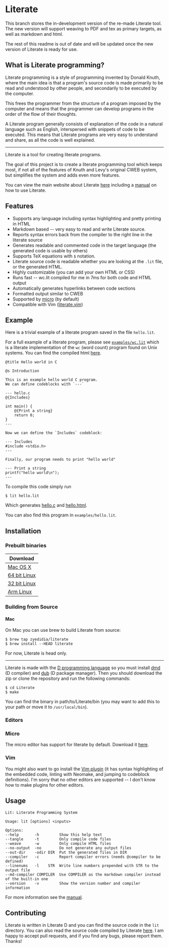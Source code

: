 # Literate

This branch stores the in-development version of the re-made Literate tool. The new version will support weaving to
PDF and tex as primary targets, as well as markdown and html.

The rest of this readme is out of date and will be updated once the new version of Literate is ready for use.

## What is Literate programming?

Literate programming is a style of programming invented by Donald Knuth, where the main idea is that a program's source code is made primarily to be read and understood by other people, and secondarily to be executed by the computer.

This frees the programmer from the structure of a program imposed by the computer and means that the programmer can develop programs in the order of the flow of their thoughts.

A Literate program generally consists of explanation of the code in a natural language such as English, interspersed with snippets of code to be executed. This means that Literate programs are very easy to understand and share, as all the code is well explained.

---

Literate is a tool for creating literate programs.

The goal of this project is to create a literate programming tool which keeps most, if not all of the features of Knuth and Levy's original CWEB system, but simplifies the system and adds even more features.

You can view the main website about Literate [here](https://zyedidia.github.io/literate) including a [manual](https://zyedidia.github.io/literate/manual.html) on how to use Literate.

## Features

* Supports any language including syntax highlighting and pretty printing in HTML
* Markdown based -- very easy to read and write Literate source.
* Reports syntax errors back from the compiler to the right line in the literate source
* Generates readable and commented code in the target language (the generated code is usable by others)
* Supports TeX equations with `$` notation.
* Literate source code is readable whether you are looking at the `.lit` file, or the generated HTML.
* Highly customizable (you can add your own HTML or CSS)
* Runs fast -- wc.lit compiled for me in 7ms for both code and HTML output
* Automatically generates hyperlinks between code sections
* Formatted output similar to CWEB
* Supported by [micro](https://github.com/zyedidia/micro) (by default)
* Compatible with Vim ([literate.vim](https://github.com/zyedidia/literate.vim))

## Example

Here is a trivial example of a literate program saved in the file `hello.lit`.

For a full example of a literate program, please see [`examples/wc.lit`](https://github.com/zyedidia/Literate/blob/master/examples/wc.lit) which
is a literate implementation of the `wc` (word count) program found on Unix systems.
You can find the compiled html [here](https://zyedidia.github.io/literate/examples/wc.html).

```
@title Hello world in C

@s Introduction

This is an example hello world C program.
We can define codeblocks with `---`

--- hello.c
@{Includes}

int main() {
    @{Print a string}
    return 0;
}
---

Now we can define the `Includes` codeblock:

--- Includes
#include <stdio.h>
---

Finally, our program needs to print "hello world"

--- Print a string
printf("hello world\n");
---
```

To compile this code simply run

`$ lit hello.lit`

Which generates [hello.c](https://zyedidia.github.io/literate/examples/hello.c) and [hello.html](https://zyedidia.github.io/literate/examples/hello.html).

You can also find this program in `examples/hello.lit`.

## Installation

### Prebuilt binaries

| Download |
| --- |
| [Mac OS X](https://zyedidia.github.io/literate/binaries/literate-osx.tar.gz) |
| [64 bit Linux](https://zyedidia.github.io/literate/binaries/literate-linux64.tar.gz) |
| [32 bit Linux](https://zyedidia.github.io/literate/binaries/literate-linux32.tar.gz) |
| [Arm Linux](https://zyedidia.github.io/literate/binaries/literate-linux-arm.tar.gz) |

### Building from Source

#### Mac

On Mac you can use brew to build Literate from source:

```
$ brew tap zyedidia/literate
$ brew install --HEAD literate
```

For now, Literate is head only.

---

Literate is made with the [D programming language](https://dlang.org) so you must install [dmd](https://dlang.org/download.html#dmd) (D compiler) and [dub](https://code.dlang.org/download) (D package manager). Then you should download the zip or clone the repository and run the following commands:

```
$ cd Literate
$ make
```

You can find the binary in path/to/Literate/bin (you may want to add this to your path or move it to `/usr/local/bin`).

### Editors

### Micro

The micro editor has support for literate by default. Download it [here](https://github.com/zyedidia/micro).

### Vim

You might also want to go install the [Vim plugin](https://github.com/zyedidia/literate.vim) (it has syntax highlighting of the embedded code, linting with Neomake, and jumping to codeblock definitions). 
I'm sorry that no other editors are supported -- I don't know how to make plugins for other editors.

## Usage

```
Lit: Literate Programming System

Usage: lit [options] <inputs>

Options:
--help       -h         Show this help text
--tangle     -t         Only compile code files
--weave      -w         Only compile HTML files
--no-output  -no        Do not generate any output files
--out-dir    -odir DIR  Put the generated files in DIR
--compiler   -c         Report compiler errors (needs @compiler to be defined)
--linenums   -l    STR  Write line numbers prepended with STR to the output file
--md-compiler COMPILER  Use COMPILER as the markdown compiler instead of the built-in one
--version    -v         Show the version number and compiler information
```

For more information see the [manual](https://zyedidia.github.io/literate/manual.html).

## Contributing

Literate is written in Literate D and you can find the source code in the `lit` directory. You can also read the source code compiled by Literate [here](https://zyedidia.github.io/literate/literate-source).
I am happy to accept pull requests, and if you find any bugs, please report them. Thanks!
